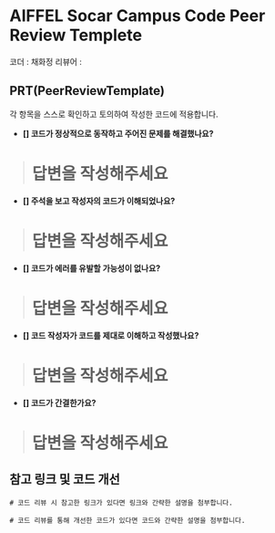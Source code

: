 # AIFFEL Socar Campus Code Peer Review Templete

코더 : 채화정
리뷰어 : 

## PRT(PeerReviewTemplate)

각 항목을 스스로 확인하고 토의하여 작성한 코드에 적용합니다.

- **[] 코드가 정상적으로 동작하고 주어진 문제를 해결했나요?**

> # 답변을 작성해주세요
> 
- **[] 주석을 보고 작성자의 코드가 이해되었나요?**

> # 답변을 작성해주세요
> 
- **[] 코드가 에러를 유발할 가능성이 없나요?**

> # 답변을 작성해주세요
> 
- **[] 코드 작성자가 코드를 제대로 이해하고 작성했나요?**

> # 답변을 작성해주세요
> 
- **[] 코드가 간결한가요?**

> # 답변을 작성해주세요
> 

## 참고 링크 및 코드 개선

```
# 코드 리뷰 시 참고한 링크가 있다면 링크와 간략한 설명을 첨부합니다.

# 코드 리뷰를 통해 개선한 코드가 있다면 코드와 간략한 설명을 첨부합니다.
```
